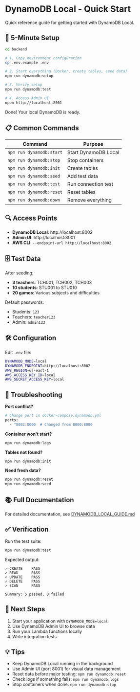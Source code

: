 # DynamoDB Local - Quick Start

Quick reference guide for getting started with DynamoDB Local.

## 🚀 5-Minute Setup

```bash
cd backend

# 1. Copy environment configuration
cp .env.example .env

# 2. Start everything (Docker, create tables, seed data)
npm run dynamodb:setup

# 3. Verify setup
npm run dynamodb:test

# 4. Access Admin UI
open http://localhost:8001
```

Done! Your local DynamoDB is ready.

## 📋 Common Commands

| Command | Purpose |
|---------|---------|
| `npm run dynamodb:start` | Start DynamoDB Local |
| `npm run dynamodb:stop` | Stop containers |
| `npm run dynamodb:init` | Create tables |
| `npm run dynamodb:seed` | Add test data |
| `npm run dynamodb:test` | Run connection test |
| `npm run dynamodb:reset` | Reset tables |
| `npm run dynamodb:down` | Remove everything |

## 🔍 Access Points

- **DynamoDB Local**: http://localhost:8002
- **Admin UI**: http://localhost:8001
- **AWS CLI**: `--endpoint-url http://localhost:8002`

## 🗄️ Test Data

After seeding:
- **3 teachers**: TCH001, TCH002, TCH003
- **10 students**: STU001 to STU010
- **20 games**: Various subjects and difficulties

Default passwords:
- Students: `123`
- Teachers: `teacher123`
- Admin: `admin123`

## 🛠️ Configuration

Edit `.env` file:

```bash
DYNAMODB_MODE=local
DYNAMODB_ENDPOINT=http://localhost:8002
AWS_REGION=us-east-1
AWS_ACCESS_KEY_ID=local
AWS_SECRET_ACCESS_KEY=local
```

## 🔧 Troubleshooting

**Port conflict?**
```bash
# Change port in docker-compose.dynamodb.yml
ports:
  - "8002:8000  # Changed from 8000:8000
```

**Container won't start?**
```bash
npm run dynamodb:logs
```

**Tables not found?**
```bash
npm run dynamodb:init
```

**Need fresh data?**
```bash
npm run dynamodb:reset
npm run dynamodb:seed
```

## 📚 Full Documentation

For detailed documentation, see [DYNAMODB_LOCAL_GUIDE.md](./DYNAMODB_LOCAL_GUIDE.md)

## ✅ Verification

Run the test suite:
```bash
npm run dynamodb:test
```

Expected output:
```
✓ CREATE    PASS
✓ READ      PASS
✓ UPDATE    PASS
✓ DELETE    PASS
✓ SCAN      PASS

Summary: 5 passed, 0 failed
```

## 🎯 Next Steps

1. Start your application with `DYNAMODB_MODE=local`
2. Use DynamoDB Admin UI to browse data
3. Run your Lambda functions locally
4. Write integration tests

## 💡 Tips

- Keep DynamoDB Local running in the background
- Use Admin UI (port 8001) for visual data management
- Reset data before major testing: `npm run dynamodb:reset`
- Check logs if something fails: `npm run dynamodb:logs`
- Stop containers when done: `npm run dynamodb:stop`
